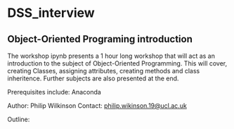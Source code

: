 # DSS_interview

## Object-Oriented Programing introduction

The workshop ipynb presents a 1 hour long workshop that will act as an introduction
to the subject of Object-Oriented Programming. This will cover, creating Classes,
assigning attributes, creating methods and class inheritence. Further subjects are
also presented at the end.

Prerequisites include:
Anaconda

Author: Philip Wilkinson
Contact: philip.wikinson.19@ucl.ac.uk

Outline:
